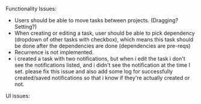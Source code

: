 Functionality Issues:
- Users should be able to move tasks between projects. (Dragging? Setting?)
- When creating or editing a task, user should be able to pick dependency (dropdown of other tasks with checkbox), which means this task should be done after the dependencies are done (dependencies are pre-reqs)
- Recurrence is not implemented.
- i created a task with two notifications, but when i edit the task i don't see the notifications listed, and i didn't see the notification at the time I set. please fix this issue and also add some log for successfully created/saved notifications so that i know if they're actually created or not.

UI issues:
